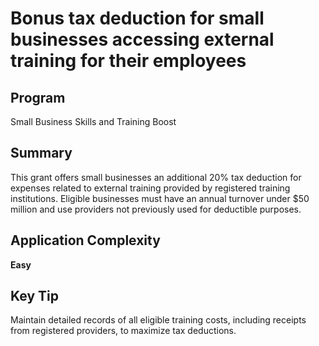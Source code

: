 # Bonus tax deduction for small businesses accessing external training for their employees
  
## Program
Small Business Skills and Training Boost

## Summary
This grant offers small businesses an additional 20% tax deduction for expenses related to external training provided by registered training institutions. Eligible businesses must have an annual turnover under $50 million and use providers not previously used for deductible purposes.

## Application Complexity
**Easy**

## Key Tip
Maintain detailed records of all eligible training costs, including receipts from registered providers, to maximize tax deductions.
